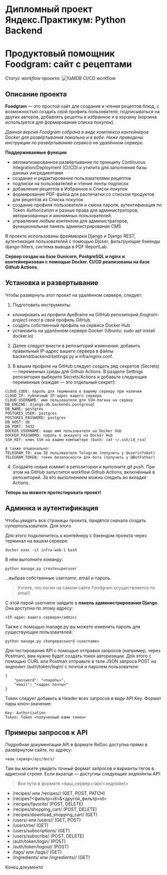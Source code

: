 # Дипломный проект Яндекс.Практикум: Python Backend

# Продуктовый помощник Foodgram: сайт с рецептами

*Статус workflow проекта:* ![YaMDB CI/CD workflow](https://github.com/AyeBraine/yamdb_final/actions/workflows/yamdb_workflow.yml/badge.svg)

## Описание проекта

**Foodgram** — это простой сайт для создания и чтения рецептов блюд, с возможностью создать свой профиль пользователя, подписываться на других авторов, добавлять рецепты в избранное и в корзину (корзина используется для формирования списка покупок).

*Данная версия Foodgram собрана в виде комплекса контейнеров Docker для развёртывания локально и в вебе. Ниже приведены инструкции по развёртыванию сервиса на удалённом сервере.*

**Поддерживаемые функции**

* автоматизированное развёртывание по принципу Continuous Integration/Deployment (CI/CD) и утилита для заполнения базы данных ингредиентами
* создание и редактирование пользователями рецептов
* подписки на пользователей и чтение ленты подписок
* добавление рецептов в Избранное и Список покупок
* формирование PDF-файла для распечатки со списком продуктов для рецептов из Списка покупок
* создание профиля пользователя и смена пароля, аутентификация по Token Authorization и разные права для администраторов, авторизованных и анонимных пользователей.
* управление любым контентом для администраторов, функциональная панель администрирования CMS 

В проекте использованы фреймворки Django и Django REST, аутентикация пользователей с помощью Djoser, фильтрующие бэкенды django-filters, система вывода в PDF ReportLab.

**Сервер создан на базе Gunicorn, PostgreSQL и nginx и контейнеризован с помощью Docker. CI/CD реализованы на базе Github Actions.**

## Установка и развертывание

Чтобы развернуть этот проект на удалённом сервере, следует:

1. Подготовить инструменты: 

* клонировать из профиля AyeBraine на GitHub репозиторий *foogram-project-react* в свой профиль GitHub
* создать собственный профиль на сервисе Docker Hub
* установить на удалённом сервере Docker (Ubuntu: sudo apt install docker.io)

2. Далее следует внести в репозиторий изменения: добавить правильный IP-адрес вашего сервера в файлы backend/backend/settings.py и infra/nginx.conf.

3. В вашем профиле на GitHub следует создать ряд секретов (Secrets) — переменных среды для Github Actions. В разделе Settings репозитория выберите Secrets/Actions и добавьте следующие переменные (каждая — это отдельный секрет):
```
CLOUD_CODE: пароль для терминала к вашему серверу при наличии
CLOUD_IP: публичный IP-адрес вашего сервера
CLOUD_USERNAME: имя пользователя для SSH-логина на сервер
DB_ENGINE: django.db.backends.postgresql
DB_NAME: postgres
POSTGRES_USER: postgres
POSTGRES_PASSWORD: postgres
DB_HOST: db
DB_PORT: 5432
DOCKER_USERNAME: ваше имя пользователя на Docker Hub
DOCKER_PASSWORD: пароль к аккаунту на Docker Hub
SSH_KEY: ключ SSH на вашем компьютере (bash: cat ~/.ssh/id_rsa)

А также опционально:
TELEGRAM_TO: ваш ID пользователя Telegram (получить у @userinfobot)
TELEGRAM_TOKEN: токен безопасности для бота (получить у @BotFather)
```

4. Cоздайте новый коммит в репозитории и выполните git push. При этом на GitHub запустится workflow Github Actions, включённый в репозиторий. За его выполнением можно следить во вкладке Actions.

**Теперь вы можете протестировать проект!**

## Админка и аутентификация

Чтобы увидеть все страницы проекта, придётся сначала создать суперпользователя. Для этого

Для этого подключитесь к контейнеру с бэкендом проекта через терминал на вашем сервере:
```
docker exec -it infra-web-1 bash
```
В нём выполните команду:
```
python manage.py createsuperuser
```
...выбрав собственные username, email и пароль.

> Учтите, что логин на самом сайте Foodgram осуществляется по email!

С этой парой username зайдите в **панель администрирования Django**. Она доступна по этому адресу:
```
<IP-адрес вашего сервера>/admin/
```
Также с помощью manage.py вы можете изменить пароль для существующих пользователей:
```
python manage.py changepassword <username>
```
Для тестирования API с помощью отправки запросов (например, через Postman), вам нужно будет создать токен авторизации. Для этого с помощью CURL или Postman отправьте в теле JSON запроса POST на эндпойнт /auth/token/login/ с почтой и паролем пользователя:
```
{
    "password": "<пароль>",
    "email": "<адрес почты>"
}
```
Токен следует добавить в Header всех запросов в виде API Key. Формат пары ключ-значение:
```
Key: Authorization
Token: Token <полученный вами токен>
```

## Примеры запросов к API

Подробная документация API в формате ReDoc доступна прямо в развёрнутом сайте, по адресу:
```
<ваш_сервер>/api/docs/
```
Там вы можете увидеть точный формат запросов и варианты тегов в адресной строке. Если вкратце — доступны следующие эндпойнты API:

> Все пути в формате <ваш_сервер>/api/<эндпойнт>

* /recipes/ или /recipes/<id>/ (GET, POST, PATCH)
* /recipes?<фильтр=id>&<другой_фильтр=id>
* /recipes/favorite/ (POST, DELETE)
* /recipes/shopping_cart/ (POST, DELETE)
* /recipes/download_shopping_cart/ (GET)
* /users/ или /users/<id>/ (GET, POST)
* /users/me/ (GET)
* /users/subscriptions/ (GET)
* /users/subscribe/ (POST, DELETE)
* /auth/token/login/ (POST)
* /auth/token/logout/ (POST)
* /tags/ или /tags/<id>/ (GET)
* /ingredients/ или /ingredients/<id>/ (GET)

_Конец документа_